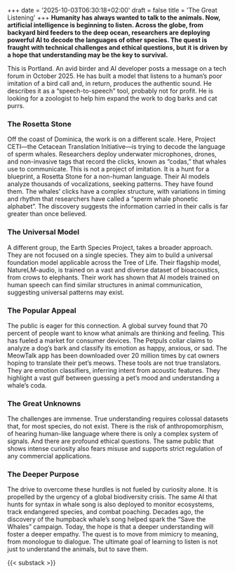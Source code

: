 +++
date = '2025-10-03T06:30:18+02:00'
draft = false
title = 'The Great Listening'
+++
**Humanity has always wanted to talk to the animals. Now, artificial intelligence is beginning to listen. Across the globe, from backyard bird feeders to the deep ocean, researchers are deploying powerful AI to decode the languages of other species. The quest is fraught with technical challenges and ethical questions, but it is driven by a hope that understanding may be the key to survival.**

This is Portland. An avid birder and AI developer posts a message on a tech forum in October 2025. He has built a model that listens to a human’s poor imitation of a bird call and, in return, produces the authentic sound. He describes it as a “speech-to-speech” tool, probably not for profit. He is looking for a zoologist to help him expand the work to dog barks and cat purrs.

### The Rosetta Stone

Off the coast of Dominica, the work is on a different scale. Here, Project CETI—the Cetacean Translation Initiative—is trying to decode the language of sperm whales. Researchers deploy underwater microphones, drones, and non-invasive tags that record the clicks, known as “codas,” that whales use to communicate. This is not a project of imitation. It is a hunt for a blueprint, a Rosetta Stone for a non-human language. Their AI models analyze thousands of vocalizations, seeking patterns. They have found them. The whales’ clicks have a complex structure, with variations in timing and rhythm that researchers have called a “sperm whale phonetic alphabet”. The discovery suggests the information carried in their calls is far greater than once believed.

### The Universal Model

A different group, the Earth Species Project, takes a broader approach. They are not focused on a single species. They aim to build a universal foundation model applicable across the Tree of Life. Their flagship model, NatureLM-audio, is trained on a vast and diverse dataset of bioacoustics, from crows to elephants. Their work has shown that AI models trained on human speech can find similar structures in animal communication, suggesting universal patterns may exist.

### The Popular Appeal

The public is eager for this connection. A global survey found that 70 percent of people want to know what animals are thinking and feeling. This has fueled a market for consumer devices. The Petpuls collar claims to analyze a dog’s bark and classify its emotion as happy, anxious, or sad. The MeowTalk app has been downloaded over 20 million times by cat owners hoping to translate their pet’s meows. These tools are not true translators. They are emotion classifiers, inferring intent from acoustic features. They highlight a vast gulf between guessing a pet’s mood and understanding a whale’s coda.

### The Great Unknowns

The challenges are immense. True understanding requires colossal datasets that, for most species, do not exist. There is the risk of anthropomorphism, of hearing human-like language where there is only a complex system of signals. And there are profound ethical questions. The same public that shows intense curiosity also fears misuse and supports strict regulation of any commercial applications.

### The Deeper Purpose

The drive to overcome these hurdles is not fueled by curiosity alone. It is propelled by the urgency of a global biodiversity crisis. The same AI that hunts for syntax in whale song is also deployed to monitor ecosystems, track endangered species, and combat poaching. Decades ago, the discovery of the humpback whale’s song helped spark the “Save the Whales” campaign. Today, the hope is that a deeper understanding will foster a deeper empathy. The quest is to move from mimicry to meaning, from monologue to dialogue. The ultimate goal of learning to listen is not just to understand the animals, but to save them.

{{< substack >}}
